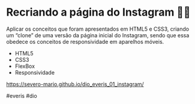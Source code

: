 # Recriando a página do Instagram :man_technologist:

Aplicar os conceitos que foram apresentados em HTML5 e CSS3, criando um “clone” de uma versão da página inicial do Instagram, sendo que essa obedece os conceitos de responsividade em aparelhos móveis.

* HTML5
* CSS3
* FlexBox
* Responsividade

https://severo-mario.github.io/dio_everis_01_instagram/


#everis #dio
